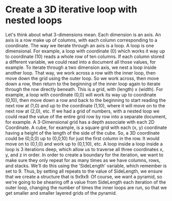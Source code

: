 # Create a 3D iterative loop with nested loops

Let's think about what 3-dimensions mean. Each dimension is an axis. An axis is a row make up of columns, with each column corresponding to a coordinate. The way we iterate through an axis is a loop. A loop is one dimensional. For example, a loop with coordinate (0) which works it way up to coordinate (10) reads a whole row of ten columns. If each column stored a different variable, we could read into a document all those values, for example. To iterate through a two dimension axis, we nest a loop inside another loop. That way, we work across a row with the inner loop, then move down the grid using the outer loop. So we work across, then move down a row, then return to the beginning of the inner loop again to iterate through the row directly beneath. This is a grid, with (length) x (width). For example, a loop with coordinate (0,0) will work its way up to coordinate (0,10), then move down a row and back to the beginning to start reading the next row at (1,0) and up to the coordinate (1,10), where it will move on to the next row at (2,0), etc. If we had a grid of numbers, with a nested loop we could read the value of the entire grid row by row into a separate document, for example. A 3-Dimensional grid has a depth associate with each 2D Coordinate. A cube, for example, is a square grid with each (x, y) coordinate having a height of the length of the side of the cube. So, a 3D coordinate could be (0,0,0) up to (0,0,10) for just the first column in the row. It would move on to (0,1,0) and work up to (0,1,10), etc. A loop inside a loop inside a loop is 3 iterations deep, which allow us to traverse all three coordinates x, y, and z in order. In order to create a boundary for the iteration, we want to make sure they only repeat for as many times as we have columns, rows, and stacks. We'll do this using the 'SideLength' variable, which remember is set to 9. Thus, by setting all repeats to the value of SideLength, we ensure that we create a structure that is 9x9x9. Of course, we want a pyramid, so we're going to be shearing off a value from SideLength each iteration of the outer loop, changing the number of times the inner loops are run, so that we get smaller and smaller layered grids of the pyramid.
